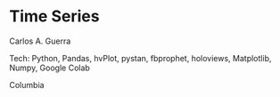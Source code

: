 # Time Series 

Carlos A. Guerra

Tech: Python, Pandas, hvPlot, pystan, fbprophet, holoviews, Matplotlib, Numpy, Google Colab 


Columbia
